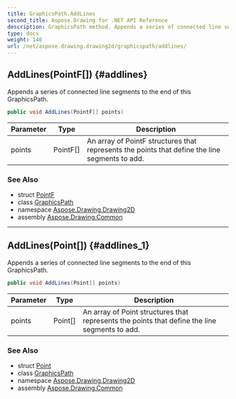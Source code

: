 ```yaml
---
title: GraphicsPath.AddLines
second_title: Aspose.Drawing for .NET API Reference
description: GraphicsPath method. Appends a series of connected line segments to the end of this GraphicsPath
type: docs
weight: 140
url: /net/aspose.drawing.drawing2d/graphicspath/addlines/
---
```

## AddLines(PointF[]) {#addlines}

Appends a series of connected line segments to the end of this GraphicsPath.

```csharp
public void AddLines(PointF[] points)
```

| Parameter | Type | Description |
| --- | --- | --- |
| points | PointF[] | An array of PointF structures that represents the points that define the line segments to add. |

### See Also

* struct [PointF](../../../aspose.drawing/pointf/)
* class [GraphicsPath](../)
* namespace [Aspose.Drawing.Drawing2D](../../graphicspath/)
* assembly [Aspose.Drawing.Common](../../../)

---

## AddLines(Point[]) {#addlines_1}

Appends a series of connected line segments to the end of this GraphicsPath.

```csharp
public void AddLines(Point[] points)
```

| Parameter | Type | Description |
| --- | --- | --- |
| points | Point[] | An array of Point structures that represents the points that define the line segments to add. |

### See Also

* struct [Point](../../../aspose.drawing/point/)
* class [GraphicsPath](../)
* namespace [Aspose.Drawing.Drawing2D](../../graphicspath/)
* assembly [Aspose.Drawing.Common](../../../)


